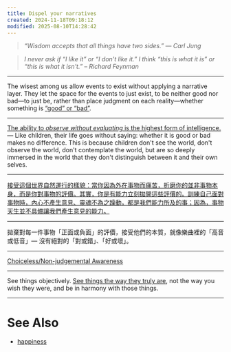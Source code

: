 ```yaml
---
title: Dispel your narratives
created: 2024-11-18T09:18:12
modified: 2025-08-10T14:28:42
---
```


> _“Wisdom accepts that all things have two sides.” — Carl Jung_

> _I never ask if “I like it” or “I don't like it.” I think “this is what it is” or “this is what it isn't.” – Richard Feynman_

---

The wisest among us allow events to exist without applying a narrative layer. They let the space for the events to just exist, to be neither good nor bad—to just be, rather than place judgment on each reality—whether something is [“good” or “bad”](Duality%20versus%20Polarity.md).

---

[The ability to _observe without evaluating_ is the highest form of intelligence.](https://www.reddit.com/r/QuotesPorn/comments/usvq74/the_ability_to_observe_without_evaluating_is_the/) — Like children, their life goes without saying: whether it is good or bad makes no difference. This is because children don't see the world, don't observe the world, don't contemplate the world, but are so deeply immersed in the world that they don't distinguish between it and their own selves.

---

[接受這個世界自然運行的樣貌：當你因為外在事物而痛苦，折磨你的並非事物本身，而是你對事物的評價。其實，你是有能力立刻拋開這些評價的。訓練自己面對事物時，內心不產生意見、靈魂不為之躁動，都是我們能力所及的事；因為，事物天生並不具備讓我們產生意見的能力。](https://readingoutpost.com/meditations/)

---

拋棄對每一件事物「正面或負面」的評價，接受他們的本質，就像樂曲裡的「高音或低音」— 沒有絕對的「對或錯」、「好或壞」。

---

[Choiceless/Non-judgemental Awareness](https://en.wikipedia.org/wiki/Choiceless_awareness)

---

See things objectively. [See things the way they truly are](Seek%20for%20the%20truth.md), not the way you wish they were, and be in harmony with those things.

---

# See Also

* [happiness](happiness.md)
